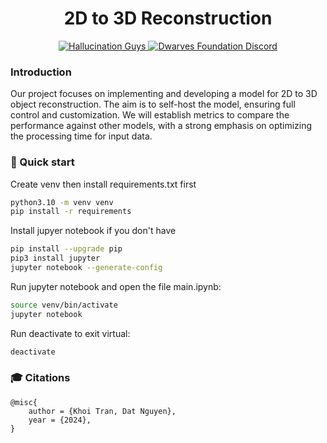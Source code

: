 <h1 align="center">
    2D to 3D Reconstruction
</h1>
<p align="center">
    <a href="https://github.com/hallucinationguys">
        <img src="https://img.shields.io/badge/-make%20by%20hallucination%20guys-%2523e13f5e?style=for-the-badge&logo=data%3Aimage%2Fpng%3Bbase64%2CiVBORw0KGgoAAAANSUhEUgAAABAAAAAQCAYAAAAf8%2F9hAAAAAXNSR0IArs4c6QAAAzNJREFUOE%2Blk9trHAUUh387s5eZ2dnZnWSTzSabrDGpSWhtTbVFn4S2FIoVWzCUGtBcWx%2BKbehF0aCDYExLaTQ%2BBApJb2ADxSJqS2ntH6CpFUxiSWs2yW5C9jqbvcxld2Z2JAsN9rWepwOH83EO3zkW%2FM%2BwPO3%2F8P2BOivBvMMwzjgjF38RLgvqf9mCIFj1HLtfySv16Vzq1sT334TW62VA14ETnlB8ftbnranVNQMvt7Yucx6%2B59QX%2FffW6yNfjr8hSflLM3OPWkiSQCwWFat4b8v1ny8my4D9ezvfXcuINzZv2oyGQADBhgBMw6LnZamHtDkKJIGrlIN0rEYTWFyKYObxNDjWc%2Finu9cmy4DDb3V%2FQDnZy69t3wZV1eBinQgG%2FIiuRHWTtJh%2Bf7UtshJDJpcH66Tx4I8%2Fkcvm%2BiZvTYyXAaf6B%2FcYhnmvooKHpKjY2sRjm4%2BACzJsFIWlVRnTMR3zKQNuN4toNAaCMPeNjA%2FfKQMGBi7QdFGJ8G5XZWMthTebrbDrayDdGrRsEuFZCUrBhsdmPRIGg1QynbFXeWsF4ai8YWHozLfdHEtPHNjBgNYzsKkrcLRRMCQdC%2FfnEE07QPIvYFqvR0aRjg9%2BfWJ0w8J6cvaz0WM1PPfd654otHwcviYLiEICpXwRYlrDbMgKo8QhW7sTq6ns6cELJ89vAIQugSo6rRHaQXp3%2BWRo2QRshApTkwCCwcJiElaahWxwWHY3QipoIqOadeu3Ul7ho95PdxtF7VdvZSXYgoigPY%2BCIiMjpsG7OCRECVaaQ9rhRtHtQyyeAOWk94yOD90vAzre7umibfZLO19tx%2BLSKigriZeqOSw8mAJNM6h4sRlhqQipqCMY9OO3qYdQNK3v5lONHfu6D4Xjkcntre3YuqUV3koPCILEk%2FnwQ5iwNDU2vGISJUsymcKjuRB%2B%2F2sK%2Fpq69368feV6eYLejoGK0PI%2Ff7s53uew2dHSvElkGOfnnwwdGwNQ%2Bur0SI9SUIfn5p9UGYYOcU2MtbVvaRsbG05vaOzrPBNw0dQhhnEmNQo3z537OPfMMx0RmJKLPijl1OqcIv9w8drZ8DMan%2Fer%2FwXYv1YgUxjaVwAAAABJRU5ErkJggg%3D%3D&logoColor=white&color=%23e0c8cd" alt="Hallucination Guys" />
    </a>
    <a href="https://discord.gg/mCvuTe4XUc">
        <img src="https://img.shields.io/badge/-join%20the%20community-%235865F2?style=for-the-badge&logo=discord&&logoColor=white" alt="Dwarves Foundation Discord" />
    </a>
</p>

### Introduction

Our project focuses on implementing and developing a model for 2D to 3D object reconstruction. The aim is to self-host the model, ensuring full control and customization. We will establish metrics to compare the performance against other models, with a strong emphasis on optimizing the processing time for input data.

### 🚀 Quick start

Create venv then install requirements.txt first

```bash
python3.10 -m venv venv
pip install -r requirements
```

Install jupyer notebook if you don't have

```bash
pip install --upgrade pip
pip3 install jupyter
jupyter notebook --generate-config
```

Run jupyter notebook and open the file main.ipynb:

```bash
source venv/bin/activate
jupyter notebook
```

Run deactivate to exit virtual:

```bash
deactivate
```

### 🎓 Citations

```
@misc{
    author = {Khoi Tran, Dat Nguyen},
    year = {2024},
}
```
